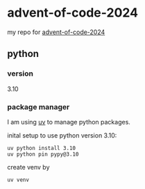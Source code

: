 # advent-of-code-2024
my repo for [advent-of-code-2024](https://adventofcode.com/)


## python 

### version
3.10

### package manager
I am using [uv](https://docs.astral.sh/uv/#__tabbed_1_2) to manage python packages.

inital setup to use python version 3.10:
```
uv python install 3.10
uv python pin pypy@3.10
```

create venv by 
```
uv venv
```